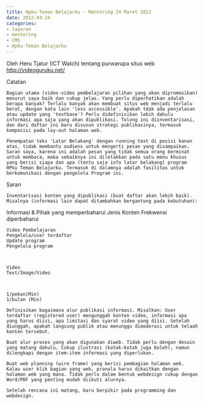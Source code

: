 ```yaml
---
title: Hpku-Teman Belajarku - Mentoring 24 Maret 2012
date: 2012-03-24
categories:
- laporan
- mentoring
- CMS
- Hpku-Teman Belajarku
---
```


Oleh Heru Tjatur (ICT Watch) tentang purwarupa situs web http://videoguruku.net/

Catatan

    Bagian utama (video-video pembelajaran pilihan yang akan dipromosikan) menurut saya baik dan cukup jelas. Yang perlu diperhatikan adalah berapa banyak? Terlalu banyak akan membuat situs web menjadi terlalu berat, dengan kata lain 'less accessible'. Apakah tdak ada penjelasan atau update yang 'textbase'? Perlu didefinisikan lebih dahulu informasi apa saja yang akan dipublikasi. Tolong ini diinventarisasi, dan dari daftar ini baru disusun strategi publikasinya, termasuk komposisi pada lay-out halaman web.

    Penempatan teks 'Latar Belakang' dengan running text di posisi kanan atas, tidak membantu audiens untuk mengerti pesan yang disampaikan. Saran saya, karena ini adalah pesan yang tidak semua orang berminat untuk membaca, maka sebaiknya ini diletakkan pada satu menu khusus yang berisi siapa dan apa (tentu saja info latar belakang) program HPku Teman Belajarku. Termasuk di dalamnya adalah fasilitas untuk berkomunikasi dengan pengelola Program ini.

Saran

    Inventarisasi konten yang dipublikasi (buat daftar akan lebih baik). Misalnya (informasi lain dapat ditambahkan bergantung pada kebutuhan):

Informasi & Pihak yang memperbaharui 	Jenis Konten 	Frekwensi diperbaharui

    Video Pembelajaran
    Pengelola/user terdaftar
    Update program
    Pengelola program

	

    Video
    Text/Image/Video

	

    1/pekan(Min)
    1/bulan (Min) 

    Definisikan bagaimana alur publikasi informasi. Misalkan: User terdaftar (registered user) mengunggah konten video, informasi apa yang harus diisi, apa limitasi dan syarat video yang diisi. Setelah diunggah, apakah langsung publik atau menunggu dimoderasi untuk telaah konten tersebut.

    Buat alur proses yang akan digunakan diweb. Tidak perlu dengan desain yang matang dahulu. Cukup ilustrasi (kotak-kotak juga boleh), namun dilengkapi dengan item-item informasi yang diperlukan.

    Buat web planning (wire frame) yang berisi pembagian halaman web. Kalau user klik bagian yang web, pranala harus dikaitkan dengan halaman web yang mana. Tidak perlu dalam bentuk webdesign cukup dengan Word/PDF yang penting mudah diikuti alurnya.

    Setelah rencana ini matang, baru berpikir pada programming dan webdesign.
